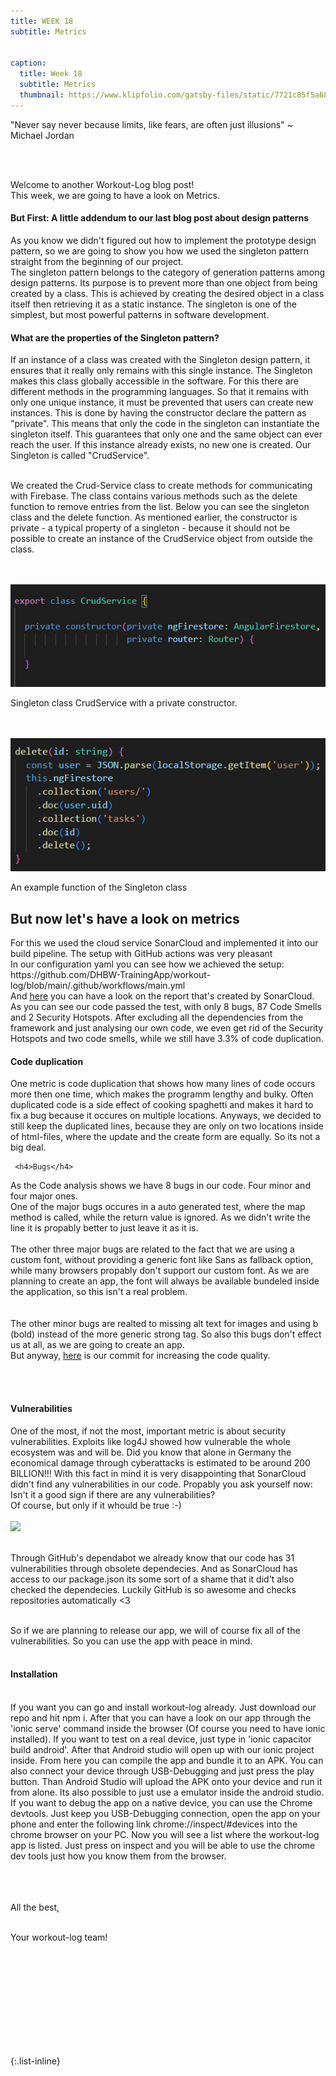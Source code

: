 ```yaml
---
title: WEEK 18
subtitle: Metrics


caption:
  title: Week 18
  subtitle: Metrics
  thumbnail: https://www.klipfolio.com/gatsby-files/static/7721c85f5a680451ac9bdb2b2c849101/554d7/metrics.jpg
---
```


<div align="left">
  <p>"Never say never because limits, like fears, are often just illusions" ~ Michael Jordan</p><br><br>
  
  Welcome to another Workout-Log blog post! <br>
  This week, we are going to have a look on Metrics.
  

  
  <h4>But First: A little addendum to our last blog post about design patterns</h4>
  As you know we didn't figured out how to implement the prototype design pattern, so we are going to show you how we used the singleton pattern straight from the beginning of our project. <br>
  The singleton pattern belongs to the category of generation patterns among design patterns. Its purpose is to prevent more than one object from 
  being created by a class. This is achieved by creating the desired object in a class itself then retrieving it as a static instance. The 
  singleton is one of the simplest, but most powerful patterns in software development. <br>
  
  <h4>What are the properties of the Singleton pattern?</h4>

  If an instance of a class was created with the Singleton design pattern, it ensures that it really only remains with this single instance. The 
  Singleton makes this class globally accessible in the software. For this there are different methods in the programming languages. So that it 
  remains with only one unique instance, it must be prevented that users can create new instances. This is done by having the constructor declare 
  the pattern as "private". This means that only the code in the singleton can instantiate the singleton itself. This guarantees that only one and 
  the same object can ever reach the user. If this instance already exists, no new one is created. Our Singleton is called "CrudService". <br> <br>
  
  We created the Crud-Service class to create methods for communicating with Firebase. The class contains various methods such as the delete function to 
  remove entries from the list. Below you can see the singleton class and the delete function. As mentioned earlier, the constructor is private - a 
  typical property of a singleton - because it should not be possible to create an instance of the CrudService object from outside the class.<br><br><br>

  
  <img src="./bilder/singleton.png" />
  <p>Singleton class CrudService with a private constructor.</p> <br><br>
  
  <img src="./bilder/deleteFnc_Firebase.png" />
  <p>An example function of the Singleton class</p>
  
  
  <h2>But now let's have a look on metrics</h2>
  For this we used the cloud service SonarCloud and implemented it into our build pipeline. The setup with GitHub actions was very pleasant<br> 
  In our configuration yaml you can see how we achieved the setup:  https://github.com/DHBW-TrainingApp/workout-log/blob/main/.github/workflows/main.yml
  <br>
  And <a href="https://sonarcloud.io/project/overview?id=DHBW-TrainingApp_workout-log">here</a> you can have a look on the report that's created by SonarCloud. As you can see our code passed the test, with only 8 bugs, 87 Code Smells and 2 Security Hotspots. After excluding all the dependencies from the framework and just analysing our own code, we even get rid of the Security Hotspots and two code smells, while we still have 3.3% of code duplication.   
  
   <h4>Code duplication</h4>
  One metric is code duplication that shows how many lines of code occurs more then one time, which makes the programm lengthy and bulky. Often duplicated code is a side effect of cooking spaghetti and makes it hard to fix a bug because it occures on multiple locations. Anyways, we decided to still keep the duplicated lines, because they are only on two locations inside of html-files, where the update and the create form are equally. So its not a big deal. 
  
     <h4>Bugs</h4>
  As the Code analysis shows we have 8 bugs in our code. Four minor and four major ones. <br>
 One of the  major bugs occures in a auto generated test, where the map method is called, while the return value is ignored. As we didn't write the line it is propably better to just leave it as it is.
  <br><br>
  The other three major bugs are related to the fact that we are using a custom font, without providing a generic font like Sans as fallback option, while many browsers propably don't support our custom font. As we are planning to create an app, the font will always be available bundeled inside the application, so this isn't a real problem.  
    <br><br>
  The other minor bugs are realted to missing alt text for images and using b (bold) instead of the more generic strong tag. So also this bugs don't effect us at all, as we are going to create an app.
  <br>
  But anyway, <a href="https://github.com/DHBW-TrainingApp/workout-log/commit/1678215b702c48bedf65886cdfa8ec90821e2b13">here</a> is our commit for increasing the code quality.  
  
  <br><br>
    <h4>Vulnerabilities</h4>
  One of the most, if not the most, important metric is about security vulnerabilities. Exploits like log4J showed how vulnerable the whole ecosystem was and will be. Did you know that alone in Germany the economical damage through cyberattacks is estimated to be around 200 BILLION!!!
  With this fact in mind it is very disappointing that SonarCloud didn't find any vulnerabilities in our code. Propably you ask yourself now: Isn't it a good sign if there are any vulnerabilities? <br> Of course, but only if it whould be true :-) <br> <br>
    <img src="https://hungarytoday.hu/wp-content/uploads/2018/02/18ps27.jpg"/>
  <br> <br>
  
  Through GitHub's dependabot we already know that our code has 31 vulnerabilities through obsolete dependecies. And as SonarCloud has access to our package.json its some sort of a shame that it did't also checked the dependecies. Luckily GitHub is so awesome and checks repositories automatically <3

<br> 
  So if we are planning to release our app, we will of course fix all of the vulnerabilities. So you can use the app with peace in mind.
  <br><br>
   <h4>Installation</h4>
  <br>
  If you want you can go and install workout-log already. Just download our repo and hit npm i. After that you can have a look on our app through the 'ionic serve' command inside the browser (Of course you need to have ionic installed). If you want to test on a real device, just type in 'ionic capacitor build android'. After that Android studio will open up with our ionic project inside. From here you can compile the app and bundle it to an APK. You can also connect your device through USB-Debugging and just press the play button. Than Android Studio will upload the APK onto your device and run it from alone. Its also possible to just use a emulator inside the android studio. <br>If you want to debug the app on a native device, you can use the Chrome devtools. Just keep you USB-Debugging connection, open  the app on your phone and enter the following link chrome://inspect/#devices into the chrome browser on your PC. Now you will see a list where the workout-log app is listed. Just press on inspect and you will be able to use the chrome dev tools just how you know them from the  browser.
  
  <br><br><br>
  All the best,<br><br>

  Your workout-log team!<br><br><br><br><br>

</div>

 <script src="https://utteranc.es/client.js"
          repo="DHBW-TrainingApp/Blog"
          issue-term="pathname"
          label="Blog Comment"
          theme="github-light"
          crossorigin="anonymous"
          async>
  </script>
  
  <br>  <br>  <br>  <br>  <br>
  

{:.list-inline}
